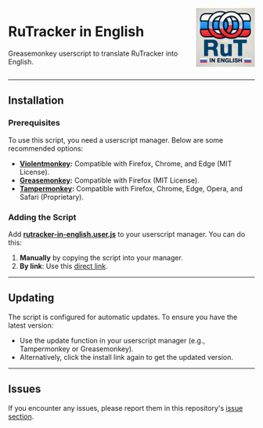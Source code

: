 <div style="display: flex; justify-content: space-between; align-items: center; width: 100%;">
  <div>
    <h1>RuTracker in English</h1>
    <p>Greasemonkey userscript to translate RuTracker into English.</p>
  </div>
  <div>
    <img src="https://raw.githubusercontent.com/torrq/rut-english/refs/heads/main/resources/logo_256.png" alt="Logo" style="max-width: 120px; height: auto;">
  </div>
</div>

---

## Installation

### Prerequisites

To use this script, you need a userscript manager. Below are some recommended options:

- **[Violentmonkey](https://violentmonkey.github.io/get-it/):** Compatible with Firefox, Chrome, and Edge (MIT License).
- **[Greasemonkey](https://addons.mozilla.org/firefox/addon/greasemonkey/):** Compatible with Firefox (MIT License).
- **[Tampermonkey](https://www.tampermonkey.net/):** Compatible with Firefox, Chrome, Edge, Opera, and Safari (Proprietary).
  
### Adding the Script

Add **[rutracker-in-english.user.js](https://raw.githubusercontent.com/torrq/rut-english/refs/heads/main/rutracker-in-english.user.js)** to your userscript manager. You can do this:

1. **Manually** by copying the script into your manager.
2. **By link**: Use this [direct link](https://raw.githubusercontent.com/torrq/rut-english/refs/heads/main/rutracker-in-english.user.js).

---

## Updating

The script is configured for automatic updates. To ensure you have the latest version:

- Use the update function in your userscript manager (e.g., Tampermonkey or Greasemonkey).
- Alternatively, click the install link again to get the updated version.

---

## Issues

If you encounter any issues, please report them in this repository's [issue section](https://github.com/torrq/rut-english/issues).
